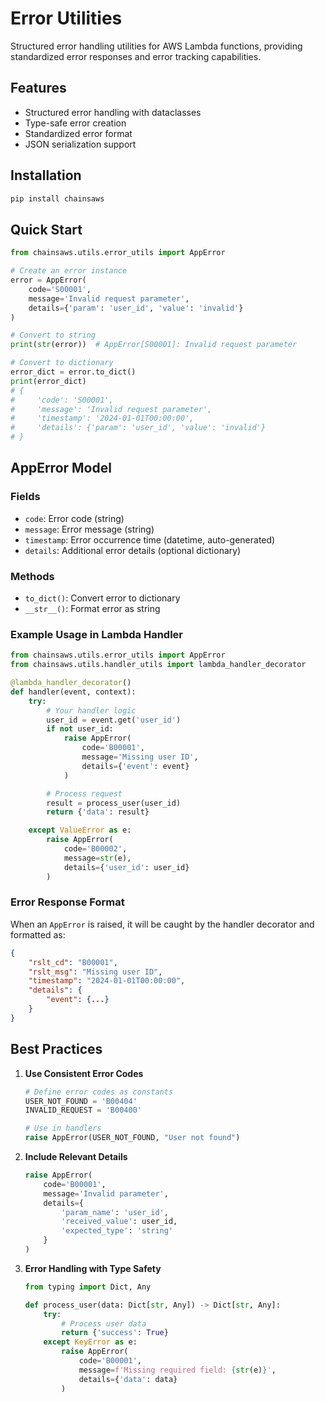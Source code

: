 # Error Utilities

Structured error handling utilities for AWS Lambda functions, providing standardized error responses and error tracking capabilities.

## Features

- Structured error handling with dataclasses
- Type-safe error creation
- Standardized error format
- JSON serialization support

## Installation

```bash
pip install chainsaws
```

## Quick Start

```python
from chainsaws.utils.error_utils import AppError

# Create an error instance
error = AppError(
    code='S00001',
    message='Invalid request parameter',
    details={'param': 'user_id', 'value': 'invalid'}
)

# Convert to string
print(str(error))  # AppError[S00001]: Invalid request parameter

# Convert to dictionary
error_dict = error.to_dict()
print(error_dict)
# {
#     'code': 'S00001',
#     'message': 'Invalid request parameter',
#     'timestamp': '2024-01-01T00:00:00',
#     'details': {'param': 'user_id', 'value': 'invalid'}
# }
```

## AppError Model

### Fields

- `code`: Error code (string)
- `message`: Error message (string)
- `timestamp`: Error occurrence time (datetime, auto-generated)
- `details`: Additional error details (optional dictionary)

### Methods

- `to_dict()`: Convert error to dictionary
- `__str__()`: Format error as string

### Example Usage in Lambda Handler

```python
from chainsaws.utils.error_utils import AppError
from chainsaws.utils.handler_utils import lambda_handler_decorator

@lambda_handler_decorator()
def handler(event, context):
    try:
        # Your handler logic
        user_id = event.get('user_id')
        if not user_id:
            raise AppError(
                code='B00001',
                message='Missing user ID',
                details={'event': event}
            )

        # Process request
        result = process_user(user_id)
        return {'data': result}

    except ValueError as e:
        raise AppError(
            code='B00002',
            message=str(e),
            details={'user_id': user_id}
        )
```

### Error Response Format

When an `AppError` is raised, it will be caught by the handler decorator and formatted as:

```json
{
    "rslt_cd": "B00001",
    "rslt_msg": "Missing user ID",
    "timestamp": "2024-01-01T00:00:00",
    "details": {
        "event": {...}
    }
}
```

## Best Practices

1. **Use Consistent Error Codes**

   ```python
   # Define error codes as constants
   USER_NOT_FOUND = 'B00404'
   INVALID_REQUEST = 'B00400'

   # Use in handlers
   raise AppError(USER_NOT_FOUND, "User not found")
   ```

2. **Include Relevant Details**

   ```python
   raise AppError(
       code='B00001',
       message='Invalid parameter',
       details={
           'param_name': 'user_id',
           'received_value': user_id,
           'expected_type': 'string'
       }
   )
   ```

3. **Error Handling with Type Safety**

   ```python
   from typing import Dict, Any

   def process_user(data: Dict[str, Any]) -> Dict[str, Any]:
       try:
           # Process user data
           return {'success': True}
       except KeyError as e:
           raise AppError(
               code='B00001',
               message=f'Missing required field: {str(e)}',
               details={'data': data}
           )
   ```
